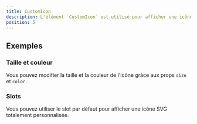 ```yaml
---
title: CustomIcon
description: L'élément `CustomIcon` est utilisé pour afficher une icône personnalisée parmi celles définies dans les options de Vue Dot.
position: 5
---
```


<doc-tabs light>

<doc-tab-item label="Utilisation">
<doc-usage name="custom-icon"></doc-usage>

## Exemples

### Taille et couleur

Vous pouvez modifier la taille et la couleur de l'icône grâce aux props `size` et `color`.

<doc-example file="custom-icon/custom-icon-size-color"></doc-example>

### Slots

Vous pouvez utiliser le slot par défaut pour afficher une icône SVG totalement personnalisée.

<doc-example file="custom-icon/custom-icon-slot"></doc-example>

</doc-tab-item>

<doc-tab-item label="API">
<doc-api name="custom-icon"></doc-api>
</doc-tab-item>

</doc-tabs>
